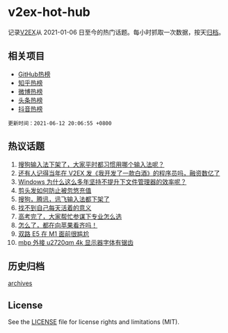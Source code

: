 # v2ex-hot-hub

 记录[V2EX](https://www.v2ex.com/)从 2021-01-06 日至今的热门话题。每小时抓取一次数据，按天[归档](archives)。
 
 ## 相关项目

- [GitHub热榜](https://github.com/lonnyzhang423/github-hot-hub)
- [知乎热榜](https://github.com/lonnyzhang423/zhihu-hot-hub)
- [微博热榜](https://github.com/lonnyzhang423/weibo-hot-hub)
- [头条热榜](https://github.com/lonnyzhang423/toutiao-hot-hub)
- [抖音热榜](https://github.com/lonnyzhang423/douyin-hot-hub)


 `更新时间：2021-06-12 20:06:55 +0800`

## 热议话题

1. [搜狗输入法下架了，大家平时都习惯用哪个输入法呢？](https://www.v2ex.com/t/783039)
1. [还有人记得当年在 V2EX 发《我开发了一款白酒》的程序员吗，融资数亿了](https://www.v2ex.com/t/783022)
1. [Windows 为什么这么多年坚持不提升下文件管理器的效率呢？](https://www.v2ex.com/t/783038)
1. [剪头发如何防止被忽悠充值](https://www.v2ex.com/t/783013)
1. [搜狗，腾讯，讯飞输入法都下架了](https://www.v2ex.com/t/783055)
1. [找不到自己每天活着的意义](https://www.v2ex.com/t/783089)
1. [高考完了，大家帮忙参谋下专业怎么选](https://www.v2ex.com/t/783083)
1. [怎么了，都在向苹果看齐吗！](https://www.v2ex.com/t/783051)
1. [双路 E5 在 M1 面前很尴尬](https://www.v2ex.com/t/783020)
1. [mbp 外接 u2720qm 4k 显示器字体有锯齿](https://www.v2ex.com/t/783056)

## 历史归档

[archives](archives)

## License

See the [LICENSE](LICENSE) file for license rights and limitations (MIT).
